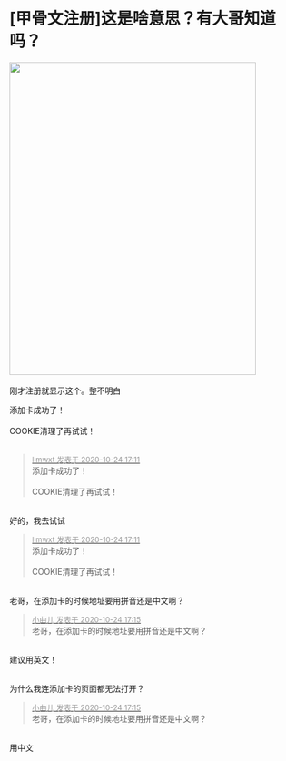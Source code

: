 # [甲骨文注册]这是啥意思？有大哥知道吗？


<img id="aimg_SOM9w" onclick="zoom(this, this.src, 0, 0, 0)" class="zoom" width="434" height="551" src="https://i.loli.net/2020/10/24/wpR2iDkbXKFZm5z.png" border="0" alt="" /><br />
<br />
刚才注册就显示这个。整不明白

添加卡成功了！<br />
<br />
COOKIE清理了再试试！<br />
<br />
<img src="static/image/smiley/default/lol.gif" smilieid="12" border="0" alt="" /><img src="static/image/smiley/default/lol.gif" smilieid="12" border="0" alt="" /><img src="static/image/smiley/default/lol.gif" smilieid="12" border="0" alt="" />

<div class="quote"><blockquote><font size="2"><a href="https://www.hostloc.com/forum.php?mod=redirect&amp;goto=findpost&amp;pid=9346638&amp;ptid=758013" target="_blank"><font color="#999999">llmwxt 发表于 2020-10-24 17:11</font></a></font><br />
添加卡成功了！<br />
<br />
COOKIE清理了再试试！</blockquote></div><br />
好的，我去试试

<div class="quote"><blockquote><font size="2"><a href="https://www.hostloc.com/forum.php?mod=redirect&amp;goto=findpost&amp;pid=9346638&amp;ptid=758013" target="_blank"><font color="#999999">llmwxt 发表于 2020-10-24 17:11</font></a></font><br />
添加卡成功了！<br />
<br />
COOKIE清理了再试试！</blockquote></div><br />
老哥，在添加卡的时候地址要用拼音还是中文啊？

<div class="quote"><blockquote><font size="2"><a href="https://www.hostloc.com/forum.php?mod=redirect&amp;goto=findpost&amp;pid=9346653&amp;ptid=758013" target="_blank"><font color="#999999">小曲儿 发表于 2020-10-24 17:15</font></a></font><br />
老哥，在添加卡的时候地址要用拼音还是中文啊？</blockquote></div><br />
建议用英文！<br />
<br />
<img src="static/image/smiley/default/loveliness.gif" smilieid="28" border="0" alt="" />

为什么我连添加卡的页面都无法打开？

<div class="quote"><blockquote><font size="2"><a href="https://www.hostloc.com/forum.php?mod=redirect&amp;goto=findpost&amp;pid=9346653&amp;ptid=758013" target="_blank"><font color="#999999">小曲儿 发表于 2020-10-24 17:15</font></a></font><br />
老哥，在添加卡的时候地址要用拼音还是中文啊？</blockquote></div><br />
用中文 
